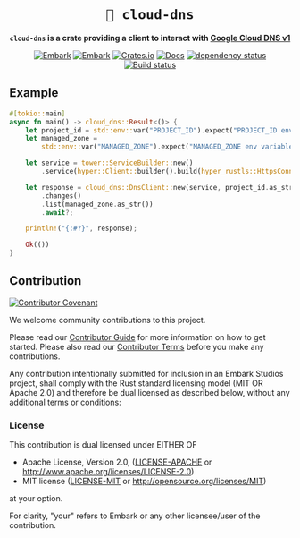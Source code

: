 <!-- Allow this file to not have a first line heading -->
<!-- markdownlint-disable-file MD041 -->

<!-- inline html -->
<!-- markdownlint-disable-file MD033 -->

<div align="center">

# `📒 cloud-dns`

**`cloud-dns` is a crate providing a client to interact with [Google Cloud DNS v1](https://cloud.google.com/dns)**
    
[![Embark](https://img.shields.io/badge/embark-open%20source-blueviolet.svg)](https://embark.dev)
[![Embark](https://img.shields.io/badge/discord-ark-%237289da.svg?logo=discord)](https://discord.gg/dAuKfZS)
[![Crates.io](https://img.shields.io/crates/v/rust-gpu.svg)](https://crates.io/crates/cloud-dns)
[![Docs](https://docs.rs/cloud-dns/badge.svg)](https://docs.rs/cloud-dns)
[![dependency status](https://deps.rs/repo/github/EmbarkStudios/cloud-dns/status.svg)](https://deps.rs/repo/github/EmbarkStudios/cloud-dns)
[![Build status](https://github.com/EmbarkStudios/cloud-dns/workflows/CI/badge.svg)](https://github.com/EmbarkStudios/cloud-dns/actions)
</div>

## Example

```rust
#[tokio::main]
async fn main() -> cloud_dns::Result<()> {
    let project_id = std::env::var("PROJECT_ID").expect("PROJECT_ID env variable is required");
    let managed_zone =
        std::env::var("MANAGED_ZONE").expect("MANAGED_ZONE env variable is required");

    let service = tower::ServiceBuilder::new()
        .service(hyper::Client::builder().build(hyper_rustls::HttpsConnector::with_native_roots()));

    let response = cloud_dns::DnsClient::new(service, project_id.as_str())
        .changes()
        .list(managed_zone.as_str())
        .await?;

    println!("{:#?}", response);

    Ok(())
}
```

## Contribution

[![Contributor Covenant](https://img.shields.io/badge/contributor%20covenant-v1.4-ff69b4.svg)](../main/CODE_OF_CONDUCT.md)

We welcome community contributions to this project.

Please read our [Contributor Guide](CONTRIBUTING.md) for more information on how to get started.
Please also read our [Contributor Terms](CONTRIBUTING.md#contributor-terms) before you make any contributions.

Any contribution intentionally submitted for inclusion in an Embark Studios project, shall comply with the Rust standard licensing model (MIT OR Apache 2.0) and therefore be dual licensed as described below, without any additional terms or conditions:

### License

This contribution is dual licensed under EITHER OF

* Apache License, Version 2.0, ([LICENSE-APACHE](LICENSE-APACHE) or <http://www.apache.org/licenses/LICENSE-2.0>)
* MIT license ([LICENSE-MIT](LICENSE-MIT) or <http://opensource.org/licenses/MIT>)

at your option.

For clarity, "your" refers to Embark or any other licensee/user of the contribution.

